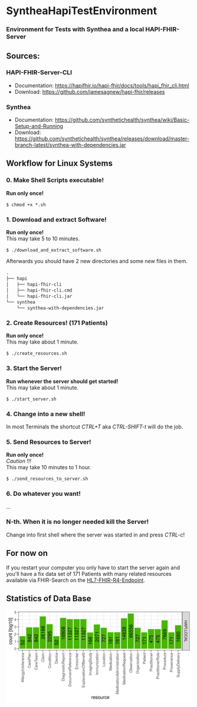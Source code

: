 # SyntheaHapiTestEnvironment
### Environment for Tests with Synthea and a local HAPI-FHIR-Server

## Sources:

### HAPI-FHIR-Server-CLI
  - Documentation: https://hapifhir.io/hapi-fhir/docs/tools/hapi_fhir_cli.html  
  - Download: https://github.com/jamesagnew/hapi-fhir/releases

### Synthea
  - Documentation: https://github.com/synthetichealth/synthea/wiki/Basic-Setup-and-Running  
  - Download: https://github.com/synthetichealth/synthea/releases/download/master-branch-latest/synthea-with-dependencies.jar


## Workflow for Linux Systems

### 0. Make Shell Scripts executable!
**Run only once!**
```
$ chmod +x *.sh
```

### 1. Download and extract Software!
**Run only once!**  
This may take 5 to 10 minutes.
```
$ ./download_and_extract_software.sh
```
Afterwards you should have 2 new directories and some new files in them.    
```
.
├── hapi
│   ├── hapi-fhir-cli
│   ├── hapi-fhir-cli.cmd
│   └── hapi-fhir-cli.jar
└── synthea
    └── synthea-with-dependencies.jar
```

### 2. Create Resources! (171 Patients)
**Run only once!**  
This may take about 1 minute.  
```
$ ./create_resources.sh
```

### 3. Start the Server!
**Run whenever the server should get started!**  
This may take about 1 minute.  
```
$ ./start_server.sh
```

### 4. Change into a new shell!
In most Terminals the shortcut *CTRL+T* aka *CTRL-SHIFT-t* will do the job.

### 5. Send Resources to Server!
**Run only once!**  
*Caution !!!*  
This may take 10 minutes to 1 hour.  
```
$ ./send_resources_to_server.sh
```

### 6. Do whatever you want!
  
...  

### N-th. When it is no longer needed kill the Server!
Change into first shell where the server was started in and press *CTRL-c*!


## For now on

If you restart your computer you only have to start the server again and
you'll have a fix data set of 171 Patients with many related resources available via
FHIR-Search on the [HL7-FHIR-R4-Endpoint](http://localhost:8080/baseR4 "localhost:8080/baseR4").

## Statistics of Data Base

![count_all_resources_20200813034642.png](pix/count_all_resources_20200813034642.png "count_all_resources_20200813034642.png")